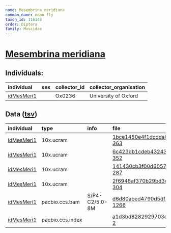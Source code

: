 ```yaml
---
name: Mesembrina meridiana
common_name: noon fly
taxon_id: 116148
order: Diptera
family: Muscidae
---
```


# [Mesembrina meridiana](https://www.ebi.ac.uk/ena/data/taxonomy/v1/taxon/tax-id/116148)

## Individuals:

| individual | sex | collector_id | collector_organisation |
| :--------- | :-: | :----------- | :--------------------- |
| [idMesMeri1](idMesMeri1.md) |  | Ox0236 | University of Oxford |

## Data ([tsv](Mesembrina_meridiana_data.tsv))

| individual | type | info | file |
| :--------- | :--- | :--- | :--- |
| [idMesMeri1](idMesMeri1.md) | 10x.ucram |  | [1bce1450e4f1dcdda6c027ebe674cd0b-363](https://darwin.cog.sanger.ac.uk/insects/Mesembrina_meridiana/idMesMeri1/genomic_data/10x/33610_8%231.cram) |
| [idMesMeri1](idMesMeri1.md) | 10x.ucram |  | [6c423db1cdeb43243ea3f43db37f58fe-352](https://darwin.cog.sanger.ac.uk/insects/Mesembrina_meridiana/idMesMeri1/genomic_data/10x/33610_8%232.cram) |
| [idMesMeri1](idMesMeri1.md) | 10x.ucram |  | [141430cb3f00d60570f4621e4cfe9ca4-287](https://darwin.cog.sanger.ac.uk/insects/Mesembrina_meridiana/idMesMeri1/genomic_data/10x/33610_8%233.cram) |
| [idMesMeri1](idMesMeri1.md) | 10x.ucram |  | [2f6948af370b29bd3cabaa701545c598-304](https://darwin.cog.sanger.ac.uk/insects/Mesembrina_meridiana/idMesMeri1/genomic_data/10x/33610_8%234.cram) |
| [idMesMeri1](idMesMeri1.md) | pacbio.ccs.bam | S/P4-C2/5.0-8M | [d6d80abed4790d5df62218a1f81af979-1266](https://darwin.cog.sanger.ac.uk/insects/Mesembrina_meridiana/idMesMeri1/genomic_data/pacbio/m64097_200215_175522.ccs.bam) |
| [idMesMeri1](idMesMeri1.md) | pacbio.ccs.index |  | [a1d3bd8282929703cf9194c822ec811d-2](https://darwin.cog.sanger.ac.uk/insects/Mesembrina_meridiana/idMesMeri1/genomic_data/pacbio/m64097_200215_175522.ccs.bam.pbi) |
